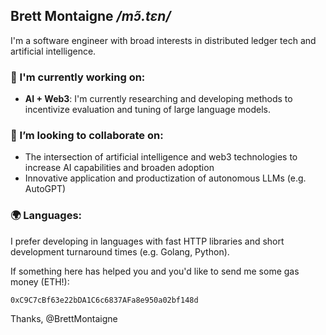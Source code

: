 ## Brett Montaigne  */mɔ̃.tɛn/*

I'm a software engineer with broad interests in distributed ledger tech and artificial intelligence.

### 🔭 I'm currently working on:

* **AI + Web3**: I'm currently researching and developing methods to incentivize evaluation and tuning of large language models.  

### 🤝 I’m looking to collaborate on:

* The intersection of artificial intelligence and web3 technologies to increase AI capabilities and broaden adoption 
* Innovative application and productization of autonomous LLMs (e.g. AutoGPT)

### 🌍 Languages:
I prefer developing in languages with fast HTTP libraries and short development turnaround times (e.g. Golang, Python). 

If something here has helped you and you'd like to send me some gas money (ETH!):

`0xC9C7cBf63e22bDA1C6c6837AFa8e950a02bf148d`

Thanks, @BrettMontaigne

